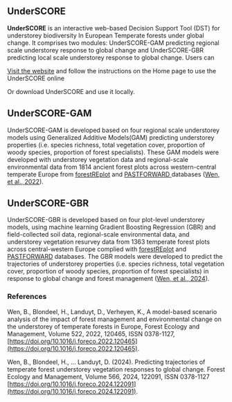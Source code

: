 ## **UnderSCORE**

**UnderSCORE** is an interactive web-based Decision Support Tool (DST) for understorey biodiversity In European Temperate forests under global change. It comprises two modules: UnderSCORE-GAM predicting regional scale understorey response to global change and UnderSCORE-GBR predicting local scale understorey response to global change. Users can 

[Visit the website](https://bingbinwen.shinyapps.io/UnderSCORE_GAM_GBR/) and follow the instructions on the Home page to use the UnderSCORE online 

Or download UnderSCORE and use it locally.  

## UnderSCORE-GAM

UnderSCORE-GAM is developed based on four regional scale understorey models using Generalized Additive Models(GAM) predicting understorey properties (i.e. species richness, total vegetation cover, proportion of woody species, proportion of forest specialists). These GAM models were developed with understorey vegetation data and regional-scale environmental data from 1814 ancient forest plots across western-central temperate Europe from [forestREplot](https://forestreplot.ugent.be/) and [PASTFORWARD ](https://pastforward.ugent.be/)databases ([Wen, et al., 2022](https://doi.org/10.1016/j.foreco.2022.120465)). 

## UnderSCORE-GBR

UnderSCORE-GBR is developed based on four plot-level understorey models, using machine learning Gradient Boosting Regression (GBR) and field-collected soil data, regional-scale environmental data, and understorey vegetation resurvey data from 1363 temperate forest plots across central-western Europe complied with  [forestREplot](https://forestreplot.ugent.be/) and [PASTFORWARD](https://pastforward.ugent.be/)
databases. The GBR models were developed to predict the trajectories of understorey properties (i.e. species richness, total vegetation cover, proportion of woody species, proportion of forest specialists) in response to global change and forest management ([Wen, et al., 2024](https://doi.org/10.1016/j.foreco.2024.122091)).

### References 
Wen, B., Blondeel, H., Landuyt, D., Verheyen, K., A model-based scenario analysis of the impact of forest management and environmental change on the understorey of temperate forests in Europe, Forest Ecology and Management, Volume 522, 2022, 120465, ISSN 0378-1127, [https://doi.org/10.1016/j.foreco.2022.120465](https://doi.org/10.1016/j.foreco.2022.120465).

Wen, B., Blondeel, H., … Landuyt, D. (2024). Predicting trajectories of temperate forest understorey vegetation responses to global change. Forest Ecology and Management, Volume 566, 2024, 122091, ISSN 0378-1127 [https://doi.org/10.1016/j.foreco.2024.122091](https://doi.org/10.1016/j.foreco.2024.122091).
